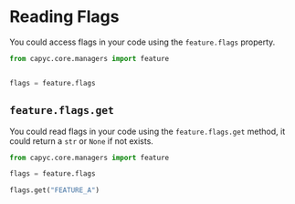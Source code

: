 # Reading Flags

You could access flags in your code using the `feature.flags` property.

```py
from capyc.core.managers import feature


flags = feature.flags
```

## `feature.flags.get`

You could read flags in your code using the `feature.flags.get` method, it could return a `str` or `None` if not exists.

```py
from capyc.core.managers import feature

flags = feature.flags

flags.get("FEATURE_A")
```
